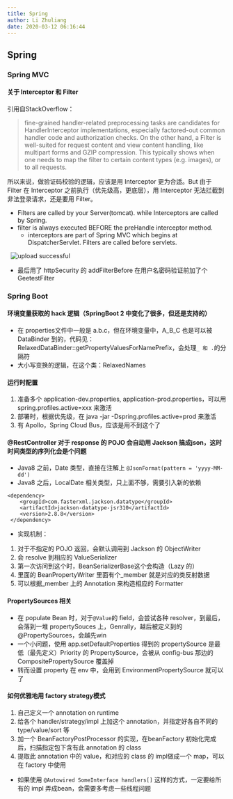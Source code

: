 ```yaml
---
title: Spring
author: Li Zhuliang
date: 2020-03-12 06:16:44
---
```


## Spring
### Spring MVC
#### 关于 Interceptor 和 Filter
引用自StackOverflow：
> fine-grained handler-related preprocessing tasks are candidates for HandlerInterceptor implementations, 
> especially factored-out common handler code and authorization checks. 
> On the other hand, a Filter is well-suited for request content and view content handling, like multipart forms and GZIP compression.
> This typically shows when one needs to map the filter to certain content types (e.g. images), or to all requests.

所以来说，做验证码校验的逻辑，应该是用 Interceptor 更为合适。But 由于 Filter 在 Interceptor 之前执行（优先级高，更底层），用 Interceptor 无法拦截到非法登录请求，还是要用 Filter。

* Filters are called by your Server(tomcat). while Interceptors are called by Spring.
* filter is always executed BEFORE the preHandle interceptor method.
  * interceptors are part of Spring MVC which begins at DispatcherServlet. Filters are called before servlets.

  
![upload successful](https://cdn.jsdelivr.net/gh/wildcloud3/image_bed@master/2022/04/upgit_20220403_1648992562.png)
* 最后用了 httpSecurity 的 addFilterBefore 在用户名密码验证前加了个 GeetestFilter

### Spring Boot
#### 环境变量获取的 hack 逻辑（SpringBoot 2 中变化了很多，但还是支持的）
* 在 properties文件中一般是 a.b.c，但在环境变量中，A_B_C 也是可以被 DataBinder 到的，代码见：RelaxedDataBinder::getPropertyValuesForNamePrefix，会处理`_ 和 .`的分隔符
* 大小写变换的逻辑，在这个类：RelaxedNames

#### 运行时配置
1. 准备多个 application-dev.properties, application-prod.properties，可以用 spring.profiles.active=xxx 来激活
2. 部署时，根据优先级，在 java -jar -Dspring.profiles.active=prod 来激活
3. 有 Apollo，Spring Cloud Bus，应该是用不到这个了

#### @RestController 对于 response 的 POJO 会自动用 Jackson 搞成json，这时时间类型的序列化会是个问题
* Java8 之前，Date 类型，直接在注解上 `@JsonFormat(pattern = 'yyyy-MM-dd')`
* Java8 之后，LocalDate 相关类型，只上面不够，需要引入新的依赖

```
<dependency>
    <groupId>com.fasterxml.jackson.datatype</groupId>
    <artifactId>jackson-datatype-jsr310</artifactId>
    <version>2.8.8</version>
 </dependency>
```

* 实现机制：
1. 对于不指定的 POJO 返回，会默认调用到 Jackson 的 ObjectWriter
2. 会 resolve 到相应的 ValueSerializer
3. 第一次访问到这个时，BeanSerializerBase这个会构造（Lazy 的）
4. 里面的 BeanPropertyWriter 里面有个_member 就是对应的类反射数据
5. 可以根据_member 上的 Annotation 来构造相应的 Formatter

#### PropertySources 相关
  * 在 populate Bean 时，对于`@Value`的 field，会尝试各种 resolver，到最后，会落到一堆 propertySouces 上，Genrally，越后被定义到的@PropertySources，会越先win
  * 一个小问题，使用 app.setDefaultProperties 得到的 propertySource 是最低（最先定义）Priority 的 PropertySource，会被从 config-bus 那边的 CompositePropertySource 覆盖掉
  * 转而设置 property 在 env 中，会用到 EnvironmentPropertySource 就可以了

#### 如何优雅地用 factory strategy模式
1. 自己定义一个 annotation on runtime
2. 给各个 handler/strategy/impl 上加这个 annotation，并指定好各自不同的type/value/sort 等
3. 加一个 BeanFactoryPostProcessor 的实现，在beanFactory 初始化完成后，扫描指定包下含有此 annotation 的 class
4. 提取此 annotation 中的 value，和对应的 class 的 impl做成一个 map，可以在 factory 中使用
  * 如果使用 `@Autowired SomeInterface handlers[]` 这样的方式，一定要给所有的 impl 弄成bean，会需要多考虑一些线程问题
